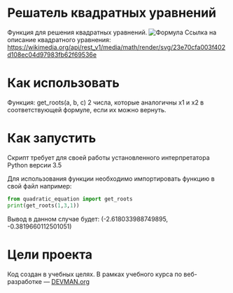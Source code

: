 # Решатель квадратных уравнений

Функция для решения квадратных уравнений. ![Формула](https://wikimedia.org/api/rest_v1/media/math/render/svg/24c2ce44ca552049d96088988f5d83f6763c059a)
Ссылка на описание квадратного уравнения: https://wikimedia.org/api/rest_v1/media/math/render/svg/23e70cfa003f402d108ec04d97983fb62f69536e

# Как использовать

Функция: get_roots(a, b, c) 2 числа, которые аналогичны x1 и x2 в соответствующей формуле, если их можно вернуть.

# Как запустить

Скрипт требует для своей работы установленного интерпретатора Python версии 3.5

Для использования функции необходимо импортировать функцию в свой файл например:
```python
from quadratic_equation import get_roots
print(get_roots(1,3,1))
```
Вывод в данном случае будет:
(-2.618033988749895, -0.3819660112501051)

# Цели проекта

Код создан в учебных целях. В рамках учебного курса по веб-разработке ― [DEVMAN.org](https://devman.org)
